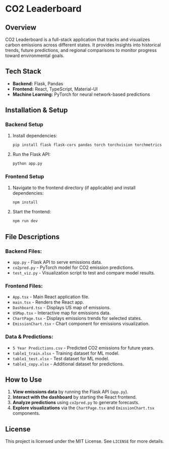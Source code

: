 # CO2 Leaderboard

## Overview
CO2 Leaderboard is a full-stack application that tracks and visualizes carbon emissions across different states. It provides insights into historical trends, future predictions, and regional comparisons to monitor progress toward environmental goals.

## Tech Stack
- **Backend:** Flask, Pandas
- **Frontend:** React, TypeScript, Material-UI
- **Machine Learning:** PyTorch for neural network-based predictions

## Installation & Setup
### **Backend Setup**
1. Install dependencies:
   ```bash
   pip install flask flask-cors pandas torch torchvision torchmetrics
   ```
2. Run the Flask API:
   ```bash
   python app.py
   ```

### **Frontend Setup**
1. Navigate to the frontend directory (if applicable) and install dependencies:
   ```bash
   npm install
   ```
2. Start the frontend:
   ```bash
   npm run dev
   ```

## File Descriptions
### **Backend Files:**
- `app.py` - Flask API to serve emissions data.
- `co2pred.py` - PyTorch model for CO2 emission predictions.
- `test_viz.py` - Visualization script to test and compare model results.

### **Frontend Files:**
- `App.tsx` - Main React application file.
- `main.tsx` - Renders the React app.
- `Dashboard.tsx` - Displays US map of emissions.
- `USMap.tsx` - Interactive map for emissions data.
- `ChartPage.tsx` - Displays emissions trends for selected states.
- `EmissionChart.tsx` - Chart component for emissions visualization.

### **Data & Predictions:**
- `5 Year Predictions.csv` - Predicted CO2 emissions for future years.
- `table1_train.xlsx` - Training dataset for ML model.
- `table1_test.xlsx` - Test dataset for ML model.
- `table1_copy.xlsx` - Additional dataset for predictions.

## How to Use
1. **View emissions data** by running the Flask API (`app.py`).
2. **Interact with the dashboard** by starting the React frontend.
3. **Analyze predictions** using `co2pred.py` to generate forecasts.
4. **Explore visualizations** via the `ChartPage.tsx` and `EmissionChart.tsx` components.

## License
This project is licensed under the MIT License. See `LICENSE` for more details.

